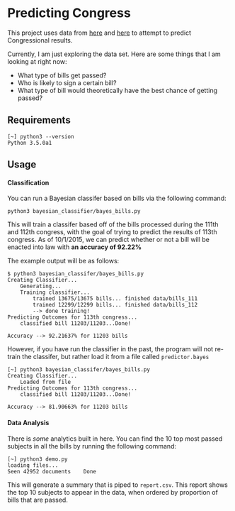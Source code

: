 # Predicting Congress

This project uses data from [here](https://www.govtrack.us/developers/data) and [here](https://github.com/unitedstates/congress) to attempt to predict Congressional results.

Currently, I am just exploring the data set. Here are some things that I am looking at right now:

* What type of bills get passed?
* Who is likely to sign a certain bill?
* What type of bill would theoretically have the best chance of getting passed?

## Requirements

```shell
[~] python3 --version
Python 3.5.0a1
```

## Usage

#### Classification

You can run a Bayesian classifer based on bills via the following command:

```shell
python3 bayesian_classifier/bayes_bills.py
```

This will train a classifer based off of the bills processed during the 111th and 112th congress, with the goal of trying to predict the results of 113th congress. As of 10/1/2015, we can predict whether or not a bill will be enacted into law with **an accuracy of 92.22%**

The example output will be as follows:

```
$ python3 bayesian_classifer/bayes_bills.py
Creating Classifier...
	Generating...
	Training classifier...
		trained 13675/13675 bills... finished data/bills_111
		trained 12299/12299 bills... finished data/bills_112
		--> done training!
Predicting Outcomes for 113th congress...
	classified bill 11203/11203...Done!

Accuracy --> 92.21637% for 11203 bills
```

However, if you have run the classifier in the past, the program will not re-train the classifer, but rather load it from a file called `predictor.bayes`

```
[~] python3 bayesian_classifer/bayes_bills.py
Creating Classifier...
    Loaded from file
Predicting Outcomes for 113th congress...
    classified bill 11203/11203...Done!

Accuracy --> 81.90663% for 11203 bills
```

#### Data Analysis

There is *some* analytics built in here. You can find the 10 top most passed subjects in all the bills by running the following command:

```shell
[~] python3 demo.py
loading files...
Seen 42952 documents	Done
```

This will generate a summary that is piped to `report.csv`. This report shows the top 10 subjects to appear in the data, when ordered by proportion of bills that are passed.
